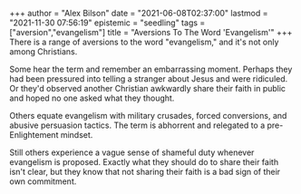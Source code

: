 +++
author = "Alex Bilson"
date = "2021-06-08T02:37:00"
lastmod = "2021-11-30 07:56:19"
epistemic = "seedling"
tags = ["aversion","evangelism"]
title = "Aversions To The Word 'Evangelism'"
+++
There is a range of aversions to the word "evangelism," and it's not only among Christians.

Some hear the term and remember an embarrassing moment. Perhaps they had been pressured into telling a stranger about Jesus and were ridiculed. Or they'd observed another Christian awkwardly share their faith in public and hoped no one asked what they thought.

Others equate evangelism with military crusades, forced conversions, and abusive persuasion tactics. The term is abhorrent and relegated to a pre-Enlightement mindset.

Still others experience a vague sense of shameful duty whenever evangelism is proposed. Exactly what they should do to share their faith isn't clear, but they know that not sharing their faith is a bad sign of their own commitment.
